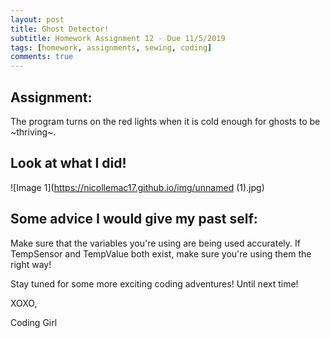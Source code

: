 ```yaml
---
layout: post
title: Ghost Detector!
subtitle: Homework Assignment 12 - Due 11/5/2019
tags: [homework, assignments, sewing, coding]
comments: true
---
```


## Assignment:
The program turns on the red lights when it is cold enough for ghosts to be ~thriving~.

## Look at what I did!

![Image 1](https://nicollemac17.github.io/img/unnamed (1).jpg)

## Some advice I would give my past self:
Make sure that the variables you're using are being used accurately. If TempSensor and TempValue both exist, make sure you're using them the right way!

Stay tuned for some more exciting coding adventures! Until next time!

XOXO,

Coding Girl
